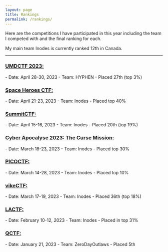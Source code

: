 ```yaml
---
layout: page
title: Rankings
permalink: /rankings/
---
```


Here are the competitions I have participated in this year including the team I competed with and the final ranking for each. 

My main team Inodes is currently ranked 12th in Canada. 

---

<h3><a href="https://ctftime.org/event/1949">UMDCTF 2023:</a></h3>
- Date:  April 28-30, 2023
- Team: HYPHEN
- Placed 27th (top 3%)

<h3><a href="https://ctftime.org/event/1856">Space Heroes CTF:</a></h3>
- Date: April 21-23, 2023
- Team: Inodes
- Placed top 40%

<h3><a href="https://ctftime.org/event/1862">SummitCTF:</a></h3>
- Date: April 15-16, 2023
- Team: Inodes
- Placed 20th (top 19%)

<h3><a href="https://ctftime.org/event/1889">Cyber Apocalyse 2023: The Curse Mission:</a></h3>
- Date: March 18-23, 2023
- Team: Inodes
- Placed top 30%

<h3><a href="https://picoctf.org/)">PICOCTF:</a></h3>
- Date: March 14-28, 2023
- Team: Inodes
- Placed top 10%

<h3><a href="https://ctftime.org/event/1884">vikeCTF:</a></h3>
- Date: March 17-19, 2023
- Team: Inodes
- Placed 36th (top 18%)

<h3><a href="https://ctftime.org/event/1732">LACTF:</a></h3>
- Date: February 10-12, 2023
- Team: Inodes
- Placed in top 31%

<h3><a href="https://qctf.ca/">QCTF:</a></h3>
- Date: January 21, 2023
- Team: ZeroDayOutlaws
- Placed 5th 


